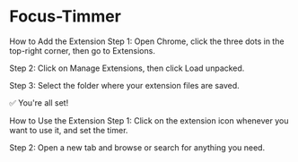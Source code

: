 # Focus-Timmer


How to Add the Extension
Step 1:
Open Chrome, click the three dots in the top-right corner, then go to Extensions.

Step 2:
Click on Manage Extensions, then click Load unpacked.

Step 3:
Select the folder where your extension files are saved.

✅ You're all set!

How to Use the Extension
Step 1:
Click on the extension icon whenever you want to use it, and set the timer.

Step 2:
Open a new tab and browse or search for anything you need.
